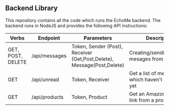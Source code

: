 ## Backend Library

This repository contains all the code which runs the
EchoMe backend.  The backend runs in NodeJS and provides
the following API instructions:

| Verbs | Endpoint | Parameters | Description |
| ----- | -------- | ---------- | ----------- |
| GET, POST, DELETE | /api/messages | Token, Sender (Post), Receiver (Get,Post,Delete), Message(Post,Delete) | Creating/sending/deleting mesages from inboxes |
| GET | /api/unread | Token, Receiver | Get a list of messages which haven't been read yet |
| GET | /api/products | Token, Product | Get an Amazon affiliates link from a product name |